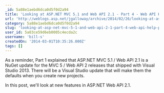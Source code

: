 ```yaml
---
_id: 5a88e1aebd6dca0d5f0d2a94
title: 'Looking at ASP.NET MVC 5.1 and Web API 2.1 - Part 4 - Web API Help Pages, BSON, and Global Error Handling'
url: 'http://weblogs.asp.net/jgalloway/archive/2014/02/26/looking-at-asp-net-mvc-5-1-and-web-api-2-1-part-4-web-api-help-pages-bson-and-global-error-handling.aspx'
category: 5a88e1aebd6dca0d5f0d2a94
slug: 'looking-at-asp-net-mvc-5-1-and-web-api-2-1-part-4-web-api-help-pages-bson-and-global-error-handling'
user_id: 5a83ce59d6eb0005c4ecda2c
username: 'bill-s'
createdOn: '2014-03-01T10:35:26.000Z'
tags: []
---
```


As a reminder, Part 1 explained that ASP.NET MVC 5.1 / Web API 2.1 is a NuGet update for the MVC 5 / Web API 2 releases that shipped with Visual Studio 2013. There will be a Visual Studio update that will make them the defaults when you create new projects.

In this post, we'll look at new features in ASP.NET Web API 2.1.
